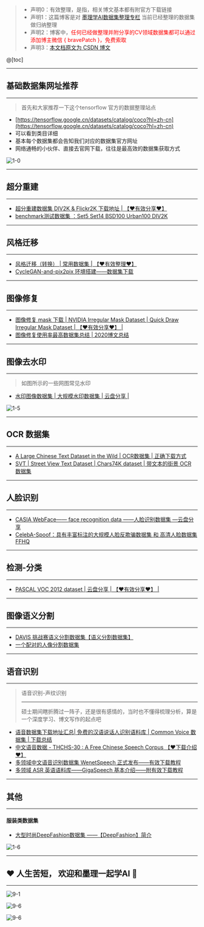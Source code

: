 ﻿> - 声明0：有效整理，是指，相关博文基本都有附官方下载链接
> - 声明1：这篇博客是对  [墨理学AI数据集整理专栏](https://blog.csdn.net/sinat_28442665/category_9907365.html) 当前已经整理的数据集做归纳整理
> - 声明2：博客中，<font color="red">任何已经做整理并附分享的CV领域数据集都可以通过添加博主微信 { bravePatch }，免费索取</font>
> - 声明3：[本文档原文为 CSDN 博文](https://positive.blog.csdn.net/article/details/121129071)

@[toc]

___
## 基础数据集网址推荐
___

> 首先和大家推荐一下这个tensorflow 官方的数据整理站点
> 

 - [https://tensorflow.google.cn/datasets/catalog/coco?hl=zh-cn](https://tensorflow.google.cn/datasets/catalog/coco?hl=zh-cn)
 - 可以看到类目详细
 - 基本每个数据集都会告知我们对应的数据集官方网址
 - 网络通畅的小伙伴、直接去官网下载，往往是最高效的数据集获取方式

![1-0](https://img-blog.csdnimg.cn/6135e4b0020145528a0e9c9085f723b9.png#pic_center)


___
## 超分重建
___

 - [超分重建数据集 DIV2K & Flickr2K 下载地址 | 【❤️有效分享❤️】](https://positive.blog.csdn.net/article/details/108142434)
 - [benchmark测试数据集 ：Set5 Set14 BSD100 Urban100 DIV2K](https://positive.blog.csdn.net/article/details/113243938)

___
## 风格迁移
___

 - [风格迁移（转换） | 常用数据集 | 【❤️有效整理❤️】](https://positive.blog.csdn.net/article/details/109643837)
 - [CycleGAN-and-pix2pix 环境搭建——数据集下载](https://positive.blog.csdn.net/article/details/106999087)

___
## 图像修复
___

 - [图像修复 mask 下载 | NVIDIA Irregular Mask Dataset | Quick Draw Irregular Mask Dataset | 【❤️有效分享❤️】 |](https://positive.blog.csdn.net/article/details/110872730)
 - [图像修复使用率最高数据集总结 | 2020博文总结 ](https://positive.blog.csdn.net/article/details/111598023)
___
## 图像去水印
___

> 如图所示的一些网图常见水印

 - [水印图像数据集 | 大规模水印数据集 | 云盘分享 |](https://positive.blog.csdn.net/article/details/107635964)

![1-5](https://img-blog.csdnimg.cn/6b428ace3b194372a215000899781777.png#pic_center)
___
## OCR 数据集
____

 - [A Large Chinese Text Dataset in the Wild | OCR数据集 | 正确下载方式](https://positive.blog.csdn.net/article/details/117590528)
 - [SVT | Street View Text Dataset | Chars74K dataset | 带文本的街景 OCR 数据集](https://positive.blog.csdn.net/article/details/113695770)

___
## 人脸识别
____

 - [CASIA WebFace—— face recognition data ——人脸识别数据集 —云盘分享 ](https://positive.blog.csdn.net/article/details/112305458)
 - [CelebA-Spoof：具有丰富标注的大规模人脸反欺骗数据集  和 高清人脸数据集 FFHQ](https://positive.blog.csdn.net/article/details/108752072)

___

## 检测-分类
___
 - [PASCAL VOC 2012 dataset | 云盘分享 | 【❤️有效分享❤️】 |](https://positive.blog.csdn.net/article/details/111551222)
___
## 图像语义分割
___

 - [DAVIS 挑战赛语义分割数据集【语义分割数据集】](https://positive.blog.csdn.net/article/details/120891497)
 - [一个配对的人像分割数据集](https://positive.blog.csdn.net/article/details/113562316)

___
## 语音识别
___

> 语音识别-声纹识别
> ____
> 硕士期间瞎折腾过一阵子，还是很有感情的，当时也不懂得梳理分析，算是一个深度学习、博文写作的起点吧

 - [语音数据集下载地址汇总| 免费的汉语说话人识别语料库 | Common Voice 数据集 | 下载总结](https://positive.blog.csdn.net/article/details/105522398)
 - [中文语音数据 - THCHS-30 : A Free Chinese Speech Corpus 【❤️下载介绍❤️】](https://positive.blog.csdn.net/article/details/105386823)
 - [多领域中文语音识别数据集 WenetSpeech 正式发布——有效下载教程](https://positive.blog.csdn.net/article/details/120890287)
 - [多领域 ASR 英语语料库——GigaSpeech 基本介绍——附有效下载教程](https://positive.blog.csdn.net/article/details/121203615)

___
## 其他
___

#### 服装类数据集

 - [大型时尚DeepFashion数据集 ——【DeepFashion】简介](https://positive.blog.csdn.net/article/details/117588065)

![1-6](https://img-blog.csdnimg.cn/c4e8e5649dd346869a27aea65c0ba49e.jpg#pic_center)



___
## ❤️ 人生苦短， 欢迎和墨理一起学AI 💜
___


![9-1](https://img-blog.csdnimg.cn/4afa8504f1944eb4b3a685a2f36d8461.jpg#pic_center)

![9-6](https://img-blog.csdnimg.cn/e29ecf23f28a4ea09c4d47998cf26c43.png#pic_center)


![9-6](https://img-blog.csdnimg.cn/3140cf7d0c1f456ea89c0df8fc70e9dc.jpg#pic_center)




